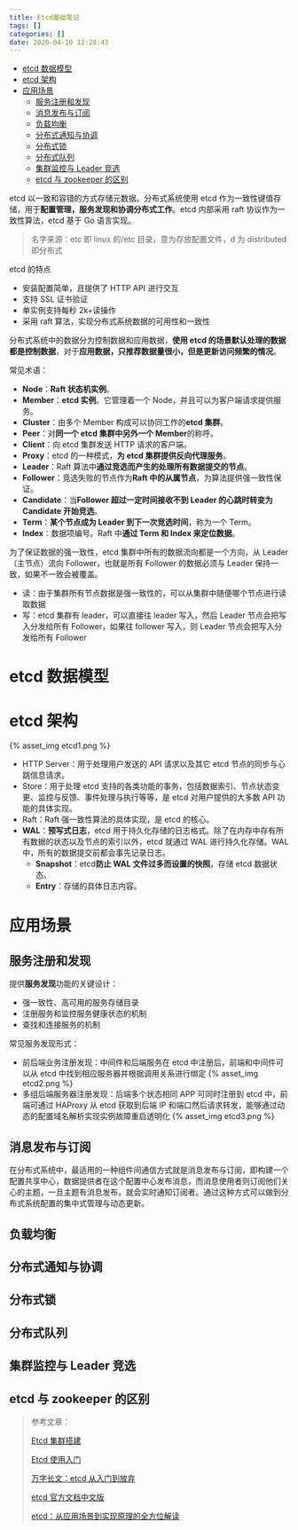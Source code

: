 ```yaml
---
title: Etcd基础笔记
tags: []
categories: []
date: 2020-04-10 12:28:43
---
```


- [etcd 数据模型](#etcd-%e6%95%b0%e6%8d%ae%e6%a8%a1%e5%9e%8b)
- [etcd 架构](#etcd-%e6%9e%b6%e6%9e%84)
- [应用场景](#%e5%ba%94%e7%94%a8%e5%9c%ba%e6%99%af)
  - [服务注册和发现](#%e6%9c%8d%e5%8a%a1%e6%b3%a8%e5%86%8c%e5%92%8c%e5%8f%91%e7%8e%b0)
  - [消息发布与订阅](#%e6%b6%88%e6%81%af%e5%8f%91%e5%b8%83%e4%b8%8e%e8%ae%a2%e9%98%85)
  - [负载均衡](#%e8%b4%9f%e8%bd%bd%e5%9d%87%e8%a1%a1)
  - [分布式通知与协调](#%e5%88%86%e5%b8%83%e5%bc%8f%e9%80%9a%e7%9f%a5%e4%b8%8e%e5%8d%8f%e8%b0%83)
  - [分布式锁](#%e5%88%86%e5%b8%83%e5%bc%8f%e9%94%81)
  - [分布式队列](#%e5%88%86%e5%b8%83%e5%bc%8f%e9%98%9f%e5%88%97)
  - [集群监控与 Leader 竞选](#%e9%9b%86%e7%be%a4%e7%9b%91%e6%8e%a7%e4%b8%8e-leader-%e7%ab%9e%e9%80%89)
  - [etcd 与 zookeeper 的区别](#etcd-%e4%b8%8e-zookeeper-%e7%9a%84%e5%8c%ba%e5%88%ab)

<!--more-->

etcd 以一致和容错的方式存储元数据。分布式系统使用 etcd 作为一致性键值存储，用于**配置管理，服务发现和协调分布式工作**。etcd 内部采用 raft 协议作为一致性算法，etcd 基于 Go 语言实现。

> 名字来源：etc 即 linux 的/etc 目录，意为存放配置文件，d 为 distributed 即分布式

etcd 的特点

- 安装配置简单，且提供了 HTTP API 进行交互
- 支持 SSL 证书验证
- 单实例支持每秒 2k+读操作
- 采用 raft 算法，实现分布式系统数据的可用性和一致性

分布式系统中的数据分为控制数据和应用数据，**使用 etcd 的场景默认处理的数据都是控制数据**，对于**应用数据，只推荐数据量很小，但是更新访问频繁的情况**。

常见术语：

- **Node**：**Raft 状态机实例**。
- **Member**：**etcd 实例**。它管理着一个 Node，并且可以为客户端请求提供服务。
- **Cluster**：由多个 Member 构成可以协同工作的**etcd 集群**。
- **Peer**：对**同一个 etcd 集群中另外一个 Member**的称呼。
- **Client**：向 etcd 集群发送 HTTP 请求的客户端。
- **Proxy**：etcd 的一种模式，**为 etcd 集群提供反向代理服务**。
- **Leader**：Raft 算法中**通过竞选而产生的处理所有数据提交的节点**。
- **Follower**：竞选失败的节点作为**Raft 中的从属节点**，为算法提供强一致性保证。
- **Candidate**：当**Follower 超过一定时间接收不到 Leader 的心跳时转变为 Candidate 开始竞选**。
- **Term**：**某个节点成为 Leader 到下一次竞选时间**，称为一个 Term。
- **Index**：数据项编号。Raft 中**通过 Term 和 Index 来定位数据**。

为了保证数据的强一致性，etcd 集群中所有的数据流向都是一个方向，从 Leader（主节点）流向 Follower，也就是所有 Follower 的数据必须与 Leader 保持一致，如果不一致会被覆盖。

- 读：由于集群所有节点数据是强一致性的，可以从集群中随便哪个节点进行读取数据
- 写：etcd 集群有 leader，可以直接往 leader 写入，然后 Leader 节点会把写入分发给所有 Follower，如果往 follower 写入，则 Leader 节点会把写入分发给所有 Follower

# etcd 数据模型

# etcd 架构

{% asset_img etcd1.png %}

- HTTP Server：用于处理用户发送的 API 请求以及其它 etcd 节点的同步与心跳信息请求。
- Store：用于处理 etcd 支持的各类功能的事务，包括数据索引、节点状态变更、监控与反馈、事件处理与执行等等，是 etcd 对用户提供的大多数 API 功能的具体实现。
- Raft：Raft 强一致性算法的具体实现，是 etcd 的核心。
- **WAL**：**预写式日志**，etcd 用于持久化存储的日志格式。除了在内存中存有所有数据的状态以及节点的索引以外，etcd 就通过 WAL 进行持久化存储。WAL 中，所有的数据提交前都会事先记录日志。
  - **Snapshot**：etcd**防止 WAL 文件过多而设置的快照**，存储 etcd 数据状态。
  - **Entry**：存储的具体日志内容。

# 应用场景

## 服务注册和发现

提供**服务发现**功能的关键设计：

- 强一致性、高可用的服务存储目录
- 注册服务和监控服务健康状态的机制
- 查找和连接服务的机制

常见服务发现形式：

- 前后端业务注册发现：中间件和后端服务在 etcd 中注册后，前端和中间件可以从 etcd 中找到相应服务器并根据调用关系进行绑定
  {% asset_img etcd2.png %}
- 多组后端服务器注册发现：后端多个状态相同 APP 可同时注册到 etcd 中，前端可通过 HAProxy 从 etcd 获取到后端 IP 和端口然后请求转发，能够通过动态的配置域名解析实现实例故障重启透明化
  {% asset_img etcd3.png %}

## 消息发布与订阅

在分布式系统中，最适用的一种组件间通信方式就是消息发布与订阅，即构建一个配置共享中心，数据提供者在这个配置中心发布消息，而消息使用者则订阅他们关心的主题，一旦主题有消息发布，就会实时通知订阅者。通过这种方式可以做到分布式系统配置的集中式管理与动态更新。

## 负载均衡

## 分布式通知与协调

## 分布式锁

## 分布式队列

## 集群监控与 Leader 竞选

## etcd 与 zookeeper 的区别

> 参考文章：
>
> [Etcd 集群搭建](https://mritd.me/2016/09/01/Etcd-%E9%9B%86%E7%BE%A4%E6%90%AD%E5%BB%BA/)
>
> [Etcd 使用入门](https://www.hi-linux.com/posts/40915.html)
>
> [万字长文：etcd 从入门到放弃](https://mp.weixin.qq.com/s/4X7-tkrJ-rFYI7BqquK9Og)
>
> [etcd 官方文档中文版](https://doczhcn.gitbook.io/etcd/)
>
> [etcd：从应用场景到实现原理的全方位解读](https://www.infoq.cn/article/etcd-interpretation-application-scenario-implement-principle)
